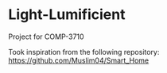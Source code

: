 # Light-Lumificient
Project for COMP-3710 

Took inspiration from the following repository: https://github.com/Muslim04/Smart_Home
